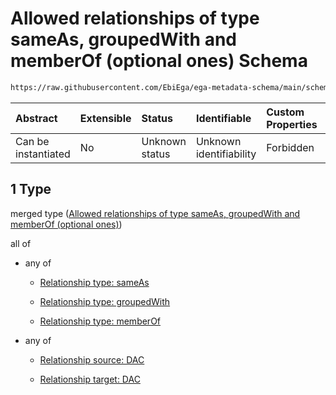 # Allowed relationships of type sameAs, groupedWith and memberOf (optional ones) Schema

```txt
https://raw.githubusercontent.com/EbiEga/ega-metadata-schema/main/schemas/EGA.DAC.json#/properties/dacRelationships/items/allOf/1/anyOf/1
```



| Abstract            | Extensible | Status         | Identifiable            | Custom Properties | Additional Properties | Access Restrictions | Defined In                                                             |
| :------------------ | :--------- | :------------- | :---------------------- | :---------------- | :-------------------- | :------------------ | :--------------------------------------------------------------------- |
| Can be instantiated | No         | Unknown status | Unknown identifiability | Forbidden         | Allowed               | none                | [EGA.DAC.json\*](../../../schemas/EGA.DAC.json "open original schema") |

## 1 Type

merged type ([Allowed relationships of type sameAs, groupedWith and memberOf (optional ones)](ega-properties-dac-relationships-items-allof-relationship-constraints-for-a-dac-anyof-allowed-relationships-of-type-sameas-groupedwith-and-memberof-optional-ones.md))

all of

*   any of

    *   [Relationship type: sameAs](ega-4-definitions-relationship-type-sameas.md "check type definition")

    *   [Relationship type: groupedWith](ega-4-definitions-relationship-type-groupedwith.md "check type definition")

    *   [Relationship type: memberOf](ega-4-definitions-relationship-type-memberof.md "check type definition")

*   any of

    *   [Relationship source: DAC](ega-4-definitions-relationship-source-dac.md "check type definition")

    *   [Relationship target: DAC](ega-4-definitions-relationship-target-dac.md "check type definition")
